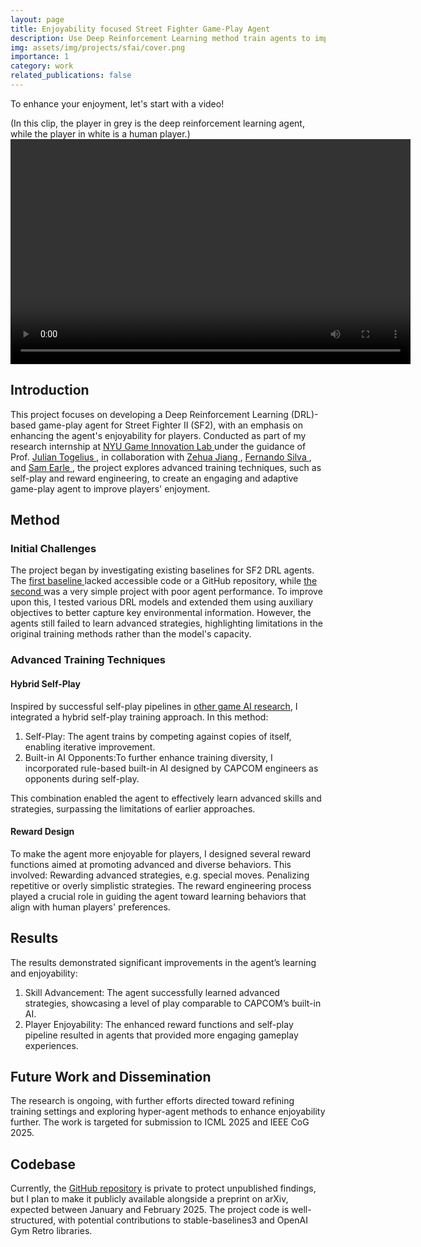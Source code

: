 ```yaml
---
layout: page
title: Enjoyability focused Street Fighter Game-Play Agent
description: Use Deep Reinforcement Learning method train agents to improve the players' enjoyment in Street Fighter II
img: assets/img/projects/sfai/cover.png
importance: 1
category: work
related_publications: false
---
```

To enhance your enjoyment, let's start with a video!

(In this clip, the player in grey is the deep reinforcement learning agent, while the player in white is a human player.)
<video controls width="640" height="360">
    <source src="{{ site.baseurl }}/assets/video/projects/sfai/game_play_video.mp4" type="video/mp4">
    Your browser does not support the video tag.
</video>

## Introduction
This project focuses on developing a Deep Reinforcement Learning (DRL)-based game-play agent for Street Fighter II (SF2), with an emphasis on enhancing the agent's enjoyability for players. Conducted as part of my research internship at <a href="https://game.engineering.nyu.edu/"> NYU Game Innovation Lab </a>  under the guidance of Prof. <a href="https://engineering.nyu.edu/faculty/julian-togelius"> Julian Togelius </a>,  in collaboration with <a href="https://jiangzehua.github.io/"> Zehua Jiang </a>, <a href="https://github.com/fernandomsilva"> Fernando Silva </a>, and <a href="https://github.com/smearle"> Sam Earle </a>, the project explores advanced training techniques, such as self-play and reward engineering, to create an engaging and adaptive game-play agent to improve players' enjoyment.

## Method
### Initial Challenges
The project began by investigating existing baselines for SF2 DRL agents. The <a href="https://onlinelibrary.wiley.com/doi/full/10.1002/aisy.202300335">first baseline </a> lacked accessible code or a GitHub repository, while <a href="https://github.com/linyiLYi/street-fighter-ai"> the second </a> was a very simple project with poor agent performance. To improve upon this, I tested various DRL models and extended them using auxiliary objectives to better capture key environmental information. However, the agents still failed to learn advanced strategies, highlighting limitations in the original training methods rather than the model's capacity.

### Advanced Training Techniques 
#### Hybrid Self-Play
Inspired by successful self-play pipelines in <a href="https://ieeexplore.ieee.org/abstract/document/10333204?casa_token=kY63BW4ZR04AAAAA:AddafjhRNrkoG_zlwPpfyfNTRCMtbfSZCidzuRHrf2PZcq2wsO6JoieUunCQvsP6pMv2Q_RW">other game AI research</a>, I integrated a hybrid self-play training approach. In this method:
<ol>
  <li>Self-Play: The agent trains by competing against copies of itself, enabling iterative improvement.</li>
  <li>Built-in AI Opponents:To further enhance training diversity, I incorporated rule-based built-in AI designed by CAPCOM engineers as opponents during self-play.</li>
</ol>
This combination enabled the agent to effectively learn advanced skills and strategies, surpassing the limitations of earlier approaches.

#### Reward Design
To make the agent more enjoyable for players, I designed several reward functions aimed at promoting advanced and diverse behaviors. This involved:
Rewarding advanced strategies, e.g. special moves.
Penalizing repetitive or overly simplistic strategies. The reward engineering process played a crucial role in guiding the agent toward learning behaviors that align with human players' preferences.

## Results
The results demonstrated significant improvements in the agent’s learning and enjoyability: 
<ol>
  <li>Skill Advancement: The agent successfully learned advanced strategies, showcasing a level of play comparable to CAPCOM’s built-in AI.</li>
  <li>Player Enjoyability: The enhanced reward functions and self-play pipeline resulted in agents that provided more engaging gameplay experiences.</li>
</ol>
 

## Future Work and Dissemination
The research is ongoing, with further efforts directed toward refining training settings and exploring hyper-agent methods to enhance enjoyability further. The work is targeted for submission to ICML 2025 and IEEE CoG 2025. 

## Codebase 
Currently, the <a href="https://github.com/WangShourenWSR/SFAI">GitHub repository</a> is private to protect unpublished findings, but I plan to make it publicly available alongside a preprint on arXiv, expected between January and February 2025. The project code is well-structured, with potential contributions to stable-baselines3 and OpenAI Gym Retro libraries.
